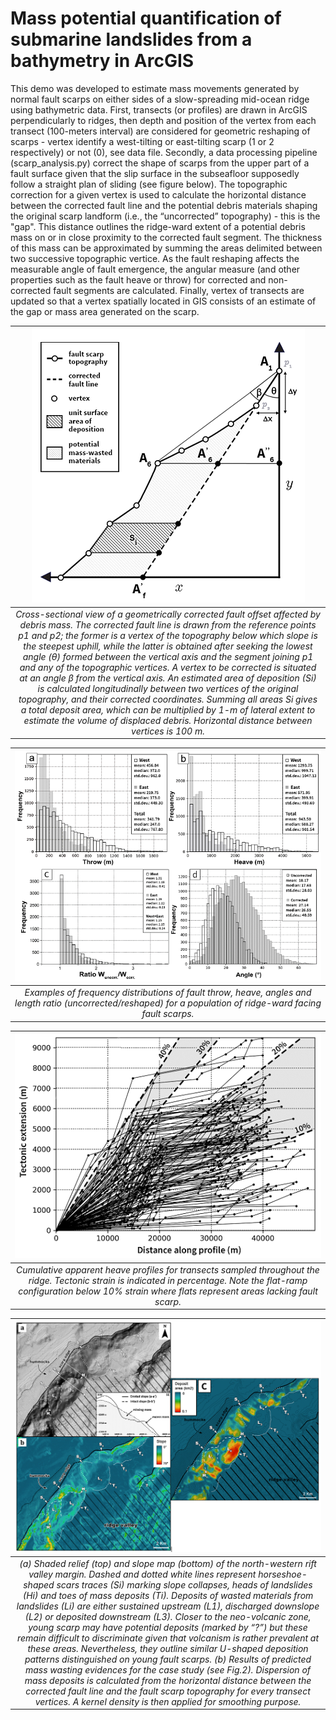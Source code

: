 # Mass potential quantification of submarine landslides from a bathymetry in ArcGIS

This demo was developed to estimate mass movements generated by normal fault scarps on either sides of a slow-spreading mid-ocean ridge using bathymetric data. First, transects (or profiles) are drawn in ArcGIS perpendicularly to ridges, then depth and position of the vertex from each transect (100-meters interval) are considered  for geometric reshaping of scarps - vertex identify a west-tilting or east-tilting scarp (1 or 2 respectively) or not (0), see data file. 
Secondly, a data processing pipeline (scarp_analysis.py) correct the shape of scarps from the  upper part of a fault surface given that the slip surface in the subseafloor supposedly follow a straight plan of sliding (see figure below). The topographic correction for a given vertex is used to calculate the horizontal distance  between the corrected fault line and the potential debris materials shaping the original scarp landform (i.e., the “uncorrected” topography) - this is the "gap". This distance outlines the ridge-ward extent of a potential debris mass on or in close proximity to the corrected fault segment. The thickness of this mass can be approximated by summing the areas  delimited between two successive topographic vertice. As the fault reshaping affects the measurable angle of fault emergence, the angular measure (and other properties such as the fault heave or throw) for corrected and non-corrected fault segments are calculated.
Finally, vertex of transects are updated so that a vertex spatially located in GIS consists of an estimate of the gap or mass area generated on the scarp.

| ![alt text](https://raw.githubusercontent.com/cjuliani/arcgis-landslide-spatial-quantification/master/geometric_reshaping.PNG) |
|:--:|
| *Cross-sectional view of a geometrically corrected fault offset affected by debris mass. The corrected fault line is drawn from the reference points p1 and p2; the former is a vertex of the topography below which slope is the steepest uphill, while the latter is obtained after seeking the lowest angle (θ) formed between the vertical axis and the segment joining p1 and any of the topographic vertices. A vertex to be corrected is situated at an angle β from the vertical axis. An estimated area of deposition (Si) is calculated longitudinally between two vertices of the original topography, and their corrected coordinates. Summing all areas Si gives a total deposit area, which can be multiplied by 1-m of lateral extent to estimate the volume of displaced debris. Horizontal distance between vertices is 100 m.* 

| ![alt text](https://raw.githubusercontent.com/cjuliani/arcgis-landslide-spatial-quantification/master/throw_heave_statistics.PNG) |
|:--:|
| *Examples of frequency distributions of fault throw, heave, angles and length ratio (uncorrected/reshaped) for a population of ridge-ward facing fault scarps.* 

| ![alt text](https://raw.githubusercontent.com/cjuliani/arcgis-landslide-spatial-quantification/master/tectonic_extension_.PNG) |
|:--:|
| *Cumulative apparent heave profiles for transects sampled throughout the ridge. Tectonic strain is indicated in percentage. Note the flat-ramp configuration below 10% strain where flats represent areas lacking fault scarp.* 

| ![alt text](https://raw.githubusercontent.com/cjuliani/arcgis-landslide-spatial-quantification/master/case_study.png) |
|:--:|
| *(a) Shaded relief (top) and slope map (bottom) of the north-western rift valley margin. Dashed and dotted white lines represent horseshoe-shaped scars traces (Si) marking slope collapses, heads of landslides (Hi) and toes of mass deposits (Ti). Deposits of wasted materials from landslides (Li) are either sustained upstream (L1), discharged downslope (L2) or deposited downstream (L3). Closer to the neo-volcanic zone, young scarp may have potential deposits (marked by “?”) but these remain difficult to discriminate given that volcanism is rather prevalent at these areas. Nevertheless, they outline similar U-shaped deposition patterns distinguished on young fault scarps. (b) Results of predicted mass wasting evidences for the case study (see Fig.2). Dispersion of mass deposits is calculated from the horizontal distance between the corrected fault line and the fault scarp topography for every transect vertices. A kernel density is then applied for smoothing purpose.* 
